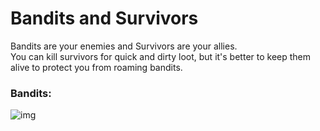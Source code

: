 # Bandits and Survivors

Bandits are your enemies and Survivors are your allies.  
You can kill survivors for quick and dirty loot, but it's better to keep them alive to protect you from roaming bandits.

### Bandits:
![img]('https://manux32.github.io/7dtd_SurvivorsAndBanditsModImages/PunkMaleWarm.jpg')

